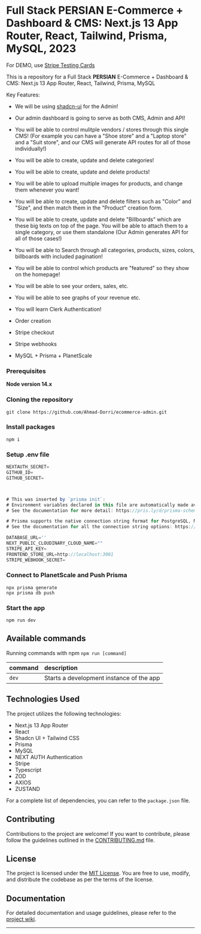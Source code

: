 # Full Stack PERSIAN E-Commerce + Dashboard & CMS: Next.js 13 App Router, React, Tailwind, Prisma, MySQL, 2023

For DEMO, use [Stripe Testing Cards](https://stripe.com/docs/testing)

This is a repository for a Full Stack <strong>PERSIAN</strong> E-Commerce + Dashboard & CMS: Next.js 13 App Router, React, Tailwind, Prisma, MySQL

Key Features:

- We will be using <a href='https://www.bing.com/ck/a?!&&p=42a34e6cf0fc1fa0JmltdHM9MTY5MTc5ODQwMCZpZ3VpZD0zZGQzMjg3ZC03Mjk1LTZhMWQtMWYzZC0zYWQ0NzM0NzZiZmYmaW5zaWQ9NTE0MQ&ptn=3&hsh=3&fclid=3dd3287d-7295-6a1d-1f3d-3ad473476bff&psq=shadcn&u=a1aHR0cHM6Ly91aS5zaGFkY24uY29tLw&ntb=1' >shadcn-ui</a> for the Admin!
  <img/>
- Our admin dashboard is going to serve as both CMS, Admin and API!

- You will be able to control mulitple vendors / stores through this single CMS! (For example you can have a "Shoe store" and a "Laptop store" and a "Suit store", and our CMS will generate API routes for all of those individually!)
- You will be able to create, update and delete categories!
- You will be able to create, update and delete products!
- You will be able to upload multiple images for products, and change them whenever you want!
- You will be able to create, update and delete filters such as "Color" and "Size", and then match them in the "Product" creation form.
- You will be able to create, update and delete "Billboards" which are these big texts on top of the page. You will be able to attach them to a single category, or use them standalone (Our Admin generates API for all of those cases!)
- You will be able to Search through all categories, products, sizes, colors, billboards with included pagination!
- You will be able to control which products are "featured" so they show on the homepage!
- You will be able to see your orders, sales, etc.
- You will be able to see graphs of your revenue etc.
- You will learn Clerk Authentication!
- Order creation
- Stripe checkout
- Stripe webhooks
- MySQL + Prisma + PlanetScale

### Prerequisites

**Node version 14.x**

### Cloning the repository

```shell
git clone https://github.com/Ahmad-Dorri/ecommerce-admin.git
```

### Install packages

```shell
npm i
```

### Setup .env file

```js
NEXTAUTH_SECRET=
GITHUB_ID=
GITHUB_SECRET=



# This was inserted by `prisma init`:
# Environment variables declared in this file are automatically made available to Prisma.
# See the documentation for more detail: https://pris.ly/d/prisma-schema#accessing-environment-variables-from-the-schema

# Prisma supports the native connection string format for PostgreSQL, MySQL, SQLite, SQL Server, MongoDB and CockroachDB.
# See the documentation for all the connection string options: https://pris.ly/d/connection-strings

DATABASE_URL=''
NEXT_PUBLIC_CLOUDINARY_CLOUD_NAME=""
STRIPE_API_KEY=
FRONTEND_STORE_URL=http://localhost:3001
STRIPE_WEBHOOK_SECRET=
```

### Connect to PlanetScale and Push Prisma

```shell
npx prisma generate
npx prisma db push
```

### Start the app

```shell
npm run dev
```

## Available commands

Running commands with npm `npm run [command]`

| command | description                              |
| :------ | :--------------------------------------- |
| `dev`   | Starts a development instance of the app |

## Technologies Used

The project utilizes the following technologies:

- Next.js 13 App Router
- React
- Shadcn UI + Tailwind CSS
- Prisma
- MySQL
- NEXT AUTH Authentication
- Stripe
- Typescript
- ZOD
- AXIOS
- ZUSTAND

For a complete list of dependencies, you can refer to the `package.json` file.

## Contributing

Contributions to the project are welcome! If you want to contribute, please follow the guidelines outlined in the [CONTRIBUTING.md](#insert_link_to_contributing_file) file.

## License

The project is licensed under the [MIT License](LICENSE). You are free to use, modify, and distribute the codebase as per the terms of the license.

## Documentation

For detailed documentation and usage guidelines, please refer to the [project wiki](#insert_link_to_wiki).

---

